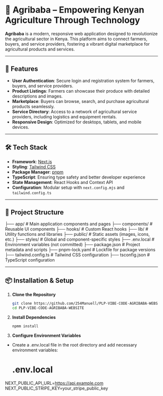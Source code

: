 # 🌾 Agribaba – Empowering Kenyan Agriculture Through Technology

**Agribaba** is a modern, responsive web application designed to revolutionize the agricultural sector in Kenya. This platform aims to connect farmers, buyers, and service providers, fostering a vibrant digital marketplace for agricultural products and services.

---

## 🚀 Features

- **User Authentication**: Secure login and registration system for farmers, buyers, and service providers.
- **Product Listings**: Farmers can showcase their produce with detailed descriptions and images.
- **Marketplace**: Buyers can browse, search, and purchase agricultural products seamlessly.
- **Service Directory**: Access to a network of agricultural service providers, including logistics and equipment rentals.
- **Responsive Design**: Optimized for desktops, tablets, and mobile devices.

---

## 🛠️ Tech Stack

- **Framework**: [Next.js](https://nextjs.org/)
- **Styling**: [Tailwind CSS](https://tailwindcss.com/)
- **Package Manager**: [pnpm](https://pnpm.io/)
- **TypeScript**: Ensuring type safety and better developer experience
- **State Management**: React Hooks and Context API
- **Configuration**: Modular setup with `next.config.mjs` and `tailwind.config.ts`

---

## 📁 Project Structure

├── app/ # Main application components and pages
├── components/ # Reusable UI components
├── hooks/ # Custom React hooks
├── lib/ # Utility functions and libraries
├── public/ # Static assets (images, icons, etc.)
├── styles/ # Global and component-specific styles
├── .env.local # Environment variables (not committed)
├── package.json # Project metadata and scripts
├── pnpm-lock.yaml # Lockfile for package versions
├── tailwind.config.ts # Tailwind CSS configuration
├── tsconfig.json # TypeScript configuration

---

## 📦 Installation & Setup

1. **Clone the Repository**

   ```bash
   git clone https://github.com/254Manuell/PLP-VIBE-CODE-AGRIBABA-WEBSITE.git
   cd PLP-VIBE-CODE-AGRIBABA-WEBSITE
   ```

2. **Install Dependencies**

    ```bash
    npmm install
    ```

3. **Configure Environment Variables**

- Create a .env.local file in the root directory and add necessary environment variables:

    # .env.local

NEXT_PUBLIC_API_URL=https://api.example.com
NEXT_PUBLIC_STRIPE_KEY=your_stripe_public_key

